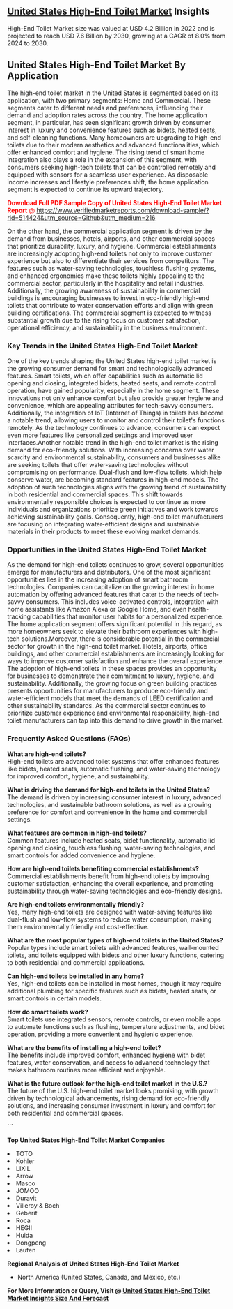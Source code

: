 <h2><a href="https://www.verifiedmarketreports.com/download-sample/?rid=514424&amp;utm_source=Github&amp;utm_medium=216" target="_blank">United States High-End Toilet Market</a> Insights</h2><p>High-End Toilet Market size was valued at USD 4.2 Billion in 2022 and is projected to reach USD 7.6 Billion by 2030, growing at a CAGR of 8.0% from 2024 to 2030.</p><p><h2>United States High-End Toilet Market By Application</h2><p>The high-end toilet market in the United States is segmented based on its application, with two primary segments: Home and Commercial. These segments cater to different needs and preferences, influencing their demand and adoption rates across the country. The home application segment, in particular, has seen significant growth driven by consumer interest in luxury and convenience features such as bidets, heated seats, and self-cleaning functions. Many homeowners are upgrading to high-end toilets due to their modern aesthetics and advanced functionalities, which offer enhanced comfort and hygiene. The rising trend of smart home integration also plays a role in the expansion of this segment, with consumers seeking high-tech toilets that can be controlled remotely and equipped with sensors for a seamless user experience. As disposable income increases and lifestyle preferences shift, the home application segment is expected to continue its upward trajectory.<p><span class=""><span style="color: #ff0000;"><strong>Download Full PDF Sample Copy of United States High-End Toilet Market Report</strong> @ </span><a href="https://www.verifiedmarketreports.com/download-sample/?rid=514424&amp;utm_source=Github&amp;utm_medium=216" target="_blank">https://www.verifiedmarketreports.com/download-sample/?rid=514424&amp;utm_source=Github&amp;utm_medium=216</a></span></p></p><p>On the other hand, the commercial application segment is driven by the demand from businesses, hotels, airports, and other commercial spaces that prioritize durability, luxury, and hygiene. Commercial establishments are increasingly adopting high-end toilets not only to improve customer experience but also to differentiate their services from competitors. The features such as water-saving technologies, touchless flushing systems, and enhanced ergonomics make these toilets highly appealing to the commercial sector, particularly in the hospitality and retail industries. Additionally, the growing awareness of sustainability in commercial buildings is encouraging businesses to invest in eco-friendly high-end toilets that contribute to water conservation efforts and align with green building certifications. The commercial segment is expected to witness substantial growth due to the rising focus on customer satisfaction, operational efficiency, and sustainability in the business environment.</p><h3>Key Trends in the United States High-End Toilet Market</h3><p>One of the key trends shaping the United States high-end toilet market is the growing consumer demand for smart and technologically advanced features. Smart toilets, which offer capabilities such as automatic lid opening and closing, integrated bidets, heated seats, and remote control operation, have gained popularity, especially in the home segment. These innovations not only enhance comfort but also provide greater hygiene and convenience, which are appealing attributes for tech-savvy consumers. Additionally, the integration of IoT (Internet of Things) in toilets has become a notable trend, allowing users to monitor and control their toilet's functions remotely. As the technology continues to advance, consumers can expect even more features like personalized settings and improved user interfaces.Another notable trend in the high-end toilet market is the rising demand for eco-friendly solutions. With increasing concerns over water scarcity and environmental sustainability, consumers and businesses alike are seeking toilets that offer water-saving technologies without compromising on performance. Dual-flush and low-flow toilets, which help conserve water, are becoming standard features in high-end models. The adoption of such technologies aligns with the growing trend of sustainability in both residential and commercial spaces. This shift towards environmentally responsible choices is expected to continue as more individuals and organizations prioritize green initiatives and work towards achieving sustainability goals. Consequently, high-end toilet manufacturers are focusing on integrating water-efficient designs and sustainable materials in their products to meet these evolving market demands.</p><h3>Opportunities in the United States High-End Toilet Market</h3><p>As the demand for high-end toilets continues to grow, several opportunities emerge for manufacturers and distributors. One of the most significant opportunities lies in the increasing adoption of smart bathroom technologies. Companies can capitalize on the growing interest in home automation by offering advanced features that cater to the needs of tech-savvy consumers. This includes voice-activated controls, integration with home assistants like Amazon Alexa or Google Home, and even health-tracking capabilities that monitor user habits for a personalized experience. The home application segment offers significant potential in this regard, as more homeowners seek to elevate their bathroom experiences with high-tech solutions.Moreover, there is considerable potential in the commercial sector for growth in the high-end toilet market. Hotels, airports, office buildings, and other commercial establishments are increasingly looking for ways to improve customer satisfaction and enhance the overall experience. The adoption of high-end toilets in these spaces provides an opportunity for businesses to demonstrate their commitment to luxury, hygiene, and sustainability. Additionally, the growing focus on green building practices presents opportunities for manufacturers to produce eco-friendly and water-efficient models that meet the demands of LEED certification and other sustainability standards. As the commercial sector continues to prioritize customer experience and environmental responsibility, high-end toilet manufacturers can tap into this demand to drive growth in the market.</p><h3>Frequently Asked Questions (FAQs)</h3><p><strong>What are high-end toilets?</strong><br>High-end toilets are advanced toilet systems that offer enhanced features like bidets, heated seats, automatic flushing, and water-saving technology for improved comfort, hygiene, and sustainability.</p><p><strong>What is driving the demand for high-end toilets in the United States?</strong><br>The demand is driven by increasing consumer interest in luxury, advanced technologies, and sustainable bathroom solutions, as well as a growing preference for comfort and convenience in the home and commercial settings.</p><p><strong>What features are common in high-end toilets?</strong><br>Common features include heated seats, bidet functionality, automatic lid opening and closing, touchless flushing, water-saving technologies, and smart controls for added convenience and hygiene.</p><p><strong>How are high-end toilets benefiting commercial establishments?</strong><br>Commercial establishments benefit from high-end toilets by improving customer satisfaction, enhancing the overall experience, and promoting sustainability through water-saving technologies and eco-friendly designs.</p><p><strong>Are high-end toilets environmentally friendly?</strong><br>Yes, many high-end toilets are designed with water-saving features like dual-flush and low-flow systems to reduce water consumption, making them environmentally friendly and cost-effective.</p><p><strong>What are the most popular types of high-end toilets in the United States?</strong><br>Popular types include smart toilets with advanced features, wall-mounted toilets, and toilets equipped with bidets and other luxury functions, catering to both residential and commercial applications.</p><p><strong>Can high-end toilets be installed in any home?</strong><br>Yes, high-end toilets can be installed in most homes, though it may require additional plumbing for specific features such as bidets, heated seats, or smart controls in certain models.</p><p><strong>How do smart toilets work?</strong><br>Smart toilets use integrated sensors, remote controls, or even mobile apps to automate functions such as flushing, temperature adjustments, and bidet operation, providing a more convenient and hygienic experience.</p><p><strong>What are the benefits of installing a high-end toilet?</strong><br>The benefits include improved comfort, enhanced hygiene with bidet features, water conservation, and access to advanced technology that makes bathroom routines more efficient and enjoyable.</p><p><strong>What is the future outlook for the high-end toilet market in the U.S.?</strong><br>The future of the U.S. high-end toilet market looks promising, with growth driven by technological advancements, rising demand for eco-friendly solutions, and increasing consumer investment in luxury and comfort for both residential and commercial spaces.</p>```</p><p><strong>Top United States High-End Toilet Market Companies</strong></p><div data-test-id=""><p><li>TOTO</li><li> Kohler</li><li> LIXIL</li><li> Arrow</li><li> Masco</li><li> JOMOO</li><li> Duravit</li><li> Villeroy & Boch</li><li> Geberit</li><li> Roca</li><li> HEGII</li><li> Huida</li><li> Dongpeng</li><li> Laufen</li></p><div><strong>Regional Analysis of&nbsp;United States High-End Toilet Market</strong></div><ul><li dir="ltr"><p dir="ltr">North America&nbsp;(United States, Canada, and Mexico, etc.)</p></li></ul><p><strong>For More Information or Query, Visit @&nbsp;</strong><strong><a href="https://www.verifiedmarketreports.com/product/high-end-toilet-market/?utm_source=Github&amp;utm_medium=216" target="_blank">United States High-End Toilet Market Insights Size And Forecast</a></strong></p></div>
